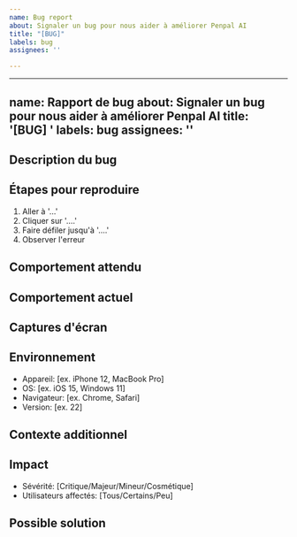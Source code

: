 ```yaml
---
name: Bug report
about: Signaler un bug pour nous aider à améliorer Penpal AI
title: "[BUG]"
labels: bug
assignees: ''

---
```


---
name: Rapport de bug
about: Signaler un bug pour nous aider à améliorer Penpal AI
title: '[BUG] '
labels: bug
assignees: ''
---

## Description du bug
<!-- Une description claire et concise du bug -->

## Étapes pour reproduire
1. Aller à '...'
2. Cliquer sur '....'
3. Faire défiler jusqu'à '....'
4. Observer l'erreur

## Comportement attendu
<!-- Une description claire et concise de ce que vous attendiez qu'il se passe -->

## Comportement actuel
<!-- Ce qui se passe actuellement -->

## Captures d'écran
<!-- Si applicable, ajoutez des captures d'écran pour aider à expliquer votre problème -->

## Environnement
- Appareil: [ex. iPhone 12, MacBook Pro]
- OS: [ex. iOS 15, Windows 11]
- Navigateur: [ex. Chrome, Safari]
- Version: [ex. 22]

## Contexte additionnel
<!-- Ajoutez tout autre contexte concernant le problème ici -->

## Impact
- Sévérité: [Critique/Majeur/Mineur/Cosmétique]
- Utilisateurs affectés: [Tous/Certains/Peu]

## Possible solution
<!-- Si vous avez une idée de la solution, décrivez-la ici -->
